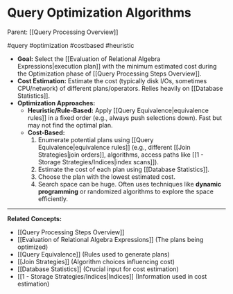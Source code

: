 # Query Optimization Algorithms

Parent: [[Query Processing Overview]]

#query #optimization #costbased #heuristic

*   **Goal:** Select the [[Evaluation of Relational Algebra Expressions|execution plan]] with the minimum estimated cost during the Optimization phase of [[Query Processing Steps Overview]].
*   **Cost Estimation:** Estimate the cost (typically disk I/Os, sometimes CPU/network) of different plans/operators. Relies heavily on [[Database Statistics]].
*   **Optimization Approaches:**
    *   **Heuristic/Rule-Based:** Apply [[Query Equivalence|equivalence rules]] in a fixed order (e.g., always push selections down). Fast but may not find the optimal plan.
    *   **Cost-Based:**
        1.  Enumerate potential plans using [[Query Equivalence|equivalence rules]] (e.g., different [[Join Strategies|join orders]], algorithms, access paths like [[1 - Storage Strategies/Indices|index scans]]).
        2.  Estimate the cost of each plan using [[Database Statistics]].
        3.  Choose the plan with the lowest estimated cost.
        4.  Search space can be huge. Often uses techniques like **dynamic programming** or randomized algorithms to explore the space efficiently.

---
**Related Concepts:**
*   [[Query Processing Steps Overview]]
*   [[Evaluation of Relational Algebra Expressions]] (The plans being optimized)
*   [[Query Equivalence]] (Rules used to generate plans)
*   [[Join Strategies]] (Algorithm choices influencing cost)
*   [[Database Statistics]] (Crucial input for cost estimation)
*   [[1 - Storage Strategies/Indices|Indices]] (Information used in cost estimation) 